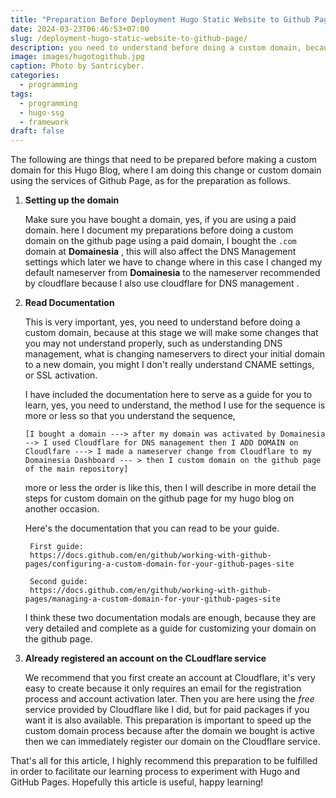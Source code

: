 ```yaml
---
title: "Preparation Before Deployment Hugo Static Website to Github Page"
date: 2024-03-23T06:46:53+07:00
slug: /deployment-hugo-static-website-to-github-page/
description: you need to understand before doing a custom domain, because at this stage we will make some changes that you may not understand properly, such as understanding DNS management.
image: images/hugotogithub.jpg
caption: Photo by Santricyber.
categories:
  - programming
tags:
  - programming
  - hugo-ssg
  - framework
draft: false
---
```


The following are things that need to be prepared before making a custom domain for this Hugo Blog, where I am doing this change or custom domain using the services of Github Page, as for the preparation as follows.

1. **Setting up the domain**

	Make sure you have bought a domain, yes, if you are using a paid domain. here I document my preparations before doing a custom domain on the github page using a paid domain, I bought the `.com` domain at
	**Domainesia** , this will also affect the DNS Management settings which later we have to change where in this case I changed my default nameserver from **Domainesia** to the nameserver recommended by cloudflare because I also use cloudflare for DNS management .

2. **Read Documentation**

	This is very important, yes, you need to understand before doing a custom domain, because at this stage we will make some changes that you may not understand properly, such as understanding DNS management, what is changing nameservers to direct your initial domain to a new domain, you might I don't really understand CNAME settings, or SSL activation.

	I have included the documentation here to serve as a guide for you to learn, yes, you need to understand, the method I use for the sequence is more or less so that you understand the sequence,

	`[I bought a domain ---> after my domain was activated by Domainesia --> I used Cloudflare for DNS management then I ADD DOMAIN on Cloudlfare ---> I made a nameserver change from Cloudflare to my Domainesia Dashboard --- > then I custom domain on the github page of the main repository]`

	more or less the order is like this, then I will describe in more detail the steps for custom domain on the github page for my hugo blog on another occasion.

	Here's the documentation that you can read to be your guide.

		First guide:
		https://docs.github.com/en/github/working-with-github-pages/configuring-a-custom-domain-for-your-github-pages-site

		Second guide:
		https://docs.github.com/en/github/working-with-github-pages/managing-a-custom-domain-for-your-github-pages-site	

	I think these two documentation modals are enough, because they are very detailed and complete as a guide for customizing your domain on the github page.


3. **Already registered an account on the CLoudflare service**

	We recommend that you first create an account at Cloudflare, it's very easy to create because it only requires an email for the registration process and account activation later. Then you are here using the *free* service provided by Cloudflare like I did, but for paid packages if you want it is also available. This preparation is important to speed up the custom domain process because after the domain we bought is active then we can immediately register our domain on the Cloudflare service.

That's all for this article, I highly recommend this preparation to be fulfilled in order to facilitate our learning process to experiment with Hugo and GitHub Pages. Hopefully this article is useful, happy learning!